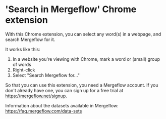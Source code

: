 # 'Search in Mergeflow' Chrome extension
With this Chrome extension, you can select any word(s) in a webpage, and search Mergeflow for it.

It works like this:

1. In a website you're viewing with Chrome, mark a word or (small) group of words
2. Right-click
3. Select "Search Mergeflow for..."

So that you can use this extension, you need a Mergeflow account. If you don't already have one, you can sign up for a free trial at https://mergeflow.net/signup.

Information about the datasets available in Mergeflow:
https://faq.mergeflow.com/data-sets

